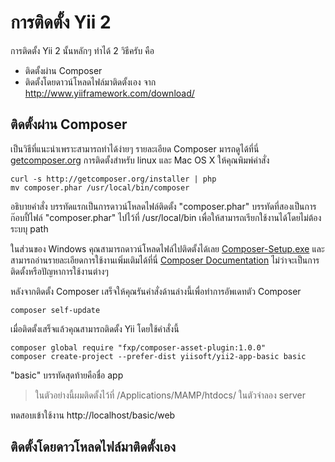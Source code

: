 # การติดตั้ง Yii 2
การติดตั้ง Yii 2 นั้นหลักๆ ทำได้ 2 วิธีครับ คือ
* ติดตั้งผ่าน Composer
* ติดตั้งโดยดาวน์โหลดไฟล์มาติดตั้งเอง จาก http://www.yiiframework.com/download/

## ติดตั้งผ่าน Composer
เป็นวิธีที่แนะนำเพราะสามารถทำได้ง่ายๆ รายละเอียด Composer มารถดูได้ที่นี่  [getcomposer.org](https://getcomposer.org/download/)  การติดตั้งสำหรับ linux และ Mac OS X ให้คุณพิมพ์คำสั่ง

```
curl -s http://getcomposer.org/installer | php
mv composer.phar /usr/local/bin/composer
```
อธิบายคำสั่ง บรรทัดแรกเป็นการดาวน์โหลดไฟล์ติดตั้ง "composer.phar" บรรทัดที่สองเป็นการก๊อบปี้ไฟล์ "composer.phar" ไปไว้ที่ /usr/local/bin เพื่อให้สามารถเรียกใช้งานได้โดยไม่ต้องระบบุ path

ในส่วนของ Windows คุณสามารถดาวน์โหลดไฟล์ไปติดตั้งได้เลย [Composer-Setup.exe](https://getcomposer.org/Composer-Setup.exe) และสามารถอ่านรายละเอียดการใช้งานเพิ่มเติมได้ที่นี่ [Composer Documentation](https://getcomposer.org/doc/) ไม่ว่าจะเป็นการติดตั้งหรือปัญหาการใช้งานต่างๆ

หลังจากติดตั้ง Composer เสร็จให้คุณรันคำสั่งด้านล่างนี้เพื่อทำการอัพเดทตัว Composer
```
composer self-update
```
เมื่อติดตั้งเสร็จแล้วคุณสามารถติดตั้ง Yii โดยใช้คำสั่งนี้
```
composer global require "fxp/composer-asset-plugin:1.0.0"
composer create-project --prefer-dist yiisoft/yii2-app-basic basic
```
"basic" บรรทัดสุดท้ายคือชื่อ app
> ในตัวอย่างนี้ผมติดตั้งไว้ที่ /Applications/MAMP/htdocs/ ในตัวจำลอง server

ทดสอบเข้าใช้งาน http://localhost/basic/web

## ติดตั้งโดยดาวโหลดไฟล์มาติดตั้งเอง
